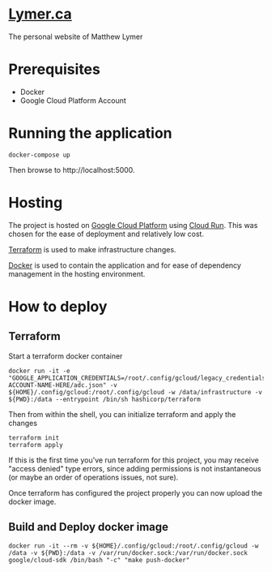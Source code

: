 # [Lymer.ca](https://lymer.ca)

The personal website of Matthew Lymer


# Prerequisites

* Docker
* Google Cloud Platform Account


# Running the application

```
docker-compose up
```

Then browse to http://localhost:5000.


# Hosting

The project is hosted on [Google Cloud Platform](https://console.cloud.google.com "Google Cloud Platform") using [Cloud Run](https://cloud.google.com/run).
This was chosen for the ease of deployment and relatively low cost.

[Terraform](https://www.terraform.io) is used to make infrastructure changes.

[Docker](https://www.docker.com) is used to contain the application and for ease of dependency management in the hosting environment.


# How to deploy

## Terraform

Start a terraform docker container

```
docker run -it -e "GOOGLE_APPLICATION_CREDENTIALS=/root/.config/gcloud/legacy_credentials/PUT-ACCOUNT-NAME-HERE/adc.json" -v ${HOME}/.config/gcloud:/root/.config/gcloud -w /data/infrastructure -v ${PWD}:/data --entrypoint /bin/sh hashicorp/terraform
```

Then from within the shell, you can initialize terraform and apply the changes

```
terraform init
terraform apply
```

If this is the first time you've run terraform for this project, you may receive "access denied" type errors, since adding permissions is not instantaneous (or maybe an order of operations issues, not sure).

Once terraform has configured the project properly you can now upload the docker image.

## Build and Deploy docker image

```
docker run -it --rm -v ${HOME}/.config/gcloud:/root/.config/gcloud -w /data -v ${PWD}:/data -v /var/run/docker.sock:/var/run/docker.sock google/cloud-sdk /bin/bash "-c" "make push-docker"
```
